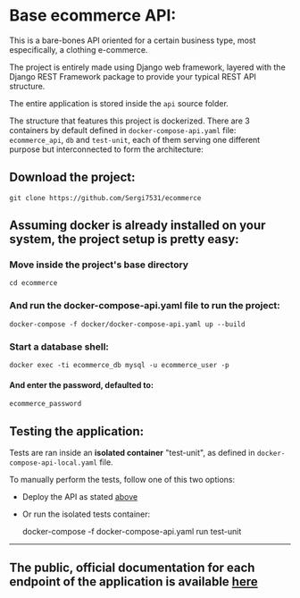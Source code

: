 #  Base ecommerce API:

This is a bare-bones API oriented for a certain business type, most especifically, a clothing e-commerce.  

The project is entirely made using Django web framework, layered with the Django REST Framework package to provide your typical REST API structure.

The entire application is stored inside the `api` source folder.

The structure that features this project is dockerized. There are 3 containers by default defined in `docker-compose-api.yaml` 
file: `ecommerce_api`, `db` and `test-unit`, each of them serving one different purpose but interconnected to form the architecture:  

## Download the project:

    git clone https://github.com/Sergi7531/ecommerce

## Assuming docker is already installed on your system, the project setup is pretty easy:

### Move inside the project's base directory

    cd ecommerce

### And run the docker-compose-api.yaml file to run the project:

    docker-compose -f docker/docker-compose-api.yaml up --build

### Start a database shell:
<a name="deploy_api_local_cmd"></a>

    docker exec -ti ecommerce_db mysql -u ecommerce_user -p

#### And enter the password, defaulted to:

    ecommerce_password

## Testing the application:

Tests are ran inside an **isolated container** "test-unit", as defined in `docker-compose-api-local.yaml` file.

To manually perform the tests, follow one of this two options:

- Deploy the API as stated [above](#deploy_api_local_cmd)


- Or run the isolated tests container:

    
    docker-compose -f docker-compose-api.yaml run test-unit

--- 

## The public, official documentation for each endpoint of the application is available [here](https://www.postman.com/base-ecommerce-api/workspace/e-commerce-api/documentation/21377778-fb07d91a-046c-4d2c-b4ef-ebd31101de37)